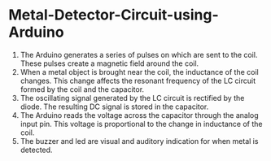 # Metal-Detector-Circuit-using-Arduino


1. The Arduino generates a series of pulses on which are sent to the coil. These pulses create a magnetic field around the coil.
2. When a metal object is brought near the coil, the inductance of the coil changes. This change affects the resonant frequency of the LC circuit formed by the coil and the capacitor.
3. The oscillating signal generated by the LC circuit is rectified by the diode. The resulting DC signal is stored in the capacitor.
4. The Arduino reads the voltage across the capacitor through the analog input pin. This voltage is proportional to the change in inductance of the coil.
5. The buzzer and led are visual and auditory indication for when metal is detected.
